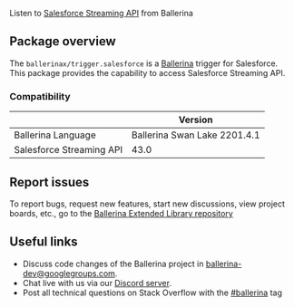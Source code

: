Listen to [Salesforce Streaming API](https://developer.salesforce.com/docs/atlas.en-us.api_streaming.meta/api_streaming/intro_stream.htm) from Ballerina

## Package overview
The `ballerinax/trigger.salesforce` is a [Ballerina](https://ballerina.io/) trigger for Salesforce.
This package provides the capability to access Salesforce Streaming API.

### Compatibility
|                               | Version                      |
|-------------------------------|------------------------------|
| Ballerina Language            | Ballerina Swan Lake 2201.4.1 |
| Salesforce Streaming API      | 43.0                         | 

## Report issues
To report bugs, request new features, start new discussions, view project boards, etc., go to the [Ballerina Extended Library repository](https://github.com/ballerina-platform/ballerina-extended-library)

## Useful links
- Discuss code changes of the Ballerina project in [ballerina-dev@googlegroups.com](mailto:ballerina-dev@googlegroups.com).
- Chat live with us via our [Discord server](https://discord.gg/ballerinalang).
- Post all technical questions on Stack Overflow with the [#ballerina](https://stackoverflow.com/questions/tagged/ballerina) tag